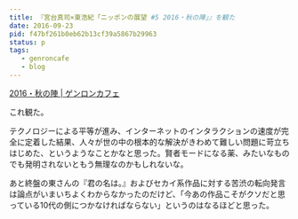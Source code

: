 ```yaml
---
title: 『宮台真司×東浩紀「ニッポンの展望 #5 2016・秋の陣」』を観た
date: 2016-09-23
pid: f47bf261b0eb62b13cf39a5867b29963
status: p
tags:
   - genroncafe
   - blog
---
```


[2016・秋の陣 | ゲンロンカフェ][1]

これ観た。

テクノロジーによる平等が進み、インターネットのインタラクションの速度が完全に定着した結果、人々が世の中の根本的な解決がきわめて難しい問題に苛立ちはじめた、というようなことかなと思った。賢者モードになる薬、みたいなものでも発明されないともう無理なのかもしれないな。

あと終盤の東さんの『君の名は。』およびセカイ系作品に対する苦渋の転向発言は論点がいまいちよくわからなかったのだけど、「今あの作品こそがクソだと思っている10代の側につかなければならない」というのはなるほどと思った。

[1]:	http://genron-cafe.jp/event/20160921/